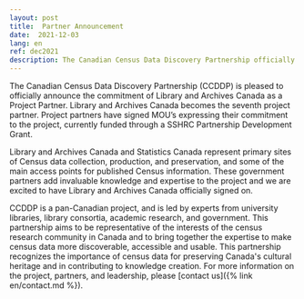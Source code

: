 ```yaml
---
layout: post
title:  Partner Announcement
date:  2021-12-03
lang: en
ref: dec2021
description: The Canadian Census Data Discovery Partnership officially announces the commitment of Library and Archives Canada as a Project Partner.
---
```

The Canadian Census Data Discovery Partnership (CCDDP) is pleased to officially announce the commitment of Library and Archives Canada as a Project Partner. Library and Archives Canada becomes the seventh project partner. Project partners have signed MOU’s expressing their commitment to the project, currently funded through a SSHRC Partnership Development Grant.<!--more-->

Library and Archives Canada and Statistics Canada represent primary sites of Census data collection, production, and preservation, and some of the main access points for published Census information. These government partners add invaluable knowledge and expertise to the project and we are excited to have Library and Archives Canada officially signed on.

CCDDP is a pan-Canadian project, and is led by experts from university libraries, library consortia, academic research, and government. This partnership aims to be representative of the interests of the census research community in Canada and to bring together the expertise to make census data more discoverable, accessible and usable. This partnership recognizes the importance of census data for preserving Canada's cultural heritage and in contributing to knowledge creation. For more information on the project, partners, and leadership, please [contact us]({% link en/contact.md %}).
